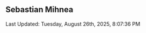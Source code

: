 <h2>Sebastian Mihnea</h2>

<!--RECENT_ACTIVITY:start-->
<!--RECENT_ACTIVITY:end-->
<!--RECENT_ACTIVITY:last_update-->
Last Updated: Tuesday, August 26th, 2025, 8:07:36 PM
<!--RECENT_ACTIVITY:last_update_end-->

<!---LOL-STATS-START-HERE--->
<!---LOL-STATS-END-HERE--->

